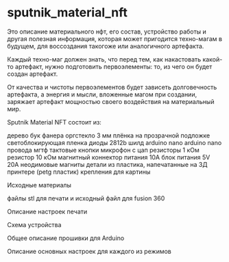 # sputnik_material_nft

Это описание материального нфт, его состав, устройство работы и другая полезная информация, которая может пригодится техно-магам в будущем, для воссоздания такогоже или аналогичного артефакта.

Каждый техно-маг должен знать, что перед тем, как накастовать какой-то артефакт, нужно подготовить первоэлементы: то, из чего он будет создан артефакт. 

От качества и чистоты первоэлементов будет зависеть долговечность артефакта, а энергия и мысли, вложенные магом при создании, заряжает артефакт мощностью своего воздействия на материальный мир. 

Sputnik Material NFT состоит из:

дерево бук
фанера
оргстекло 3 мм
плёнка на прозрачной подложке
светоблокирующая пленка
диоды 2812b
шилд arduino nano
arduino nano
провода мгтф
тактовые кнопки
микрофон с цап
резисторы 1 кОм
резистор 10 кОм
магнитный коннектор питания 10А
блок питания 5V 20A
неодимовые магниты 
детали из пластика, напечатанные на 3Д принтере (petg пластик)
крепления для картины

Исходные материалы

файлы stl для печати и исходный файл для fusion 360

Описание настроек печати

Схема устройства

Общее описание прошивки для Arduino

Описание основных настроек для каждого из режимов
